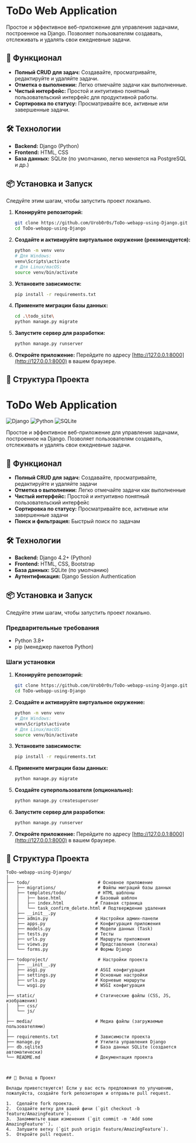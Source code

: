 # ToDo Web Application

Простое и эффективное веб-приложение для управления задачами, построенное на Django. Позволяет пользователям создавать, отслеживать и удалять свои ежедневные задачи.

## 🚀 Функционал

*   **Полный CRUD для задач:** Создавайте, просматривайте, редактируйте и удаляйте задачи.
*   **Отметка о выполнении:** Легко отмечайте задачи как выполненные.
*   **Чистый интерфейс:** Простой и интуитивно понятный пользовательский интерфейс для продуктивной работы.
*   **Сортировка по статусу:** Просматривайте все, активные или завершенные задачи.

## 🛠️ Технологии

*   **Backend:** Django (Python)
*   **Frontend:** HTML, CSS
*   **База данных:** SQLite (по умолчанию, легко меняется на PostgreSQL и др.)

## 📦 Установка и Запуск

Следуйте этим шагам, чтобы запустить проект локально.

1.  **Клонируйте репозиторий:**
    ```bash
    git clone https://github.com/Urob0r0s/ToDo-webapp-using-Django.git
    cd ToDo-webapp-using-Django
    ```

2.  **Создайте и активируйте виртуальное окружение (рекомендуется):**
    ```bash
    python -m venv venv
    # Для Windows:
    venv\Scripts\activate
    # Для Linux/macOS:
    source venv/bin/activate
    ```

3.  **Установите зависимости:**
    ```bash
    pip install -r requirements.txt
    ```

4.  **Примените миграции базы данных:**
    ```bash
    cd .\todo_site\
    python manage.py migrate
    ```

5.  **Запустите сервер для разработки:**
    ```bash
    python manage.py runserver
    ```

6.  **Откройте приложение:**
    Перейдите по адресу [http://127.0.0.1:8000](http://127.0.0.1:8000) в вашем браузере.

## 📁 Структура Проекта

# ToDo Web Application

![Django](https://img.shields.io/badge/Django-092E20?style=for-the-badge&logo=django&logoColor=green)
![Python](https://img.shields.io/badge/Python-3776AB?style=for-the-badge&logo=python&logoColor=white)
![SQLite](https://img.shields.io/badge/SQLite-07405E?style=for-the-badge&logo=sqlite&logoColor=white)

Простое и эффективное веб-приложение для управления задачами, построенное на Django. Позволяет пользователям создавать, отслеживать и удалять свои ежедневные задачи.

## 🚀 Функционал

*   **Полный CRUD для задач:** Создавайте, просматривайте, редактируйте и удаляйте задачи
*   **Отметка о выполнении:** Легко отмечайте задачи как выполненные
*   **Чистый интерфейс:** Простой и интуитивно понятный пользовательский интерфейс
*   **Сортировка по статусу:** Просматривайте все, активные или завершенные задачи
*   **Поиск и фильтрация:** Быстрый поиск по задачам

## 🛠️ Технологии

*   **Backend:** Django 4.2+ (Python)
*   **Frontend:** HTML, CSS, Bootstrap
*   **База данных:** SQLite (по умолчанию)
*   **Аутентификация:** Django Session Authentication

## 📦 Установка и Запуск

Следуйте этим шагам, чтобы запустить проект локально.

### Предварительные требования

*   Python 3.8+
*   pip (менеджер пакетов Python)

### Шаги установки

1.  **Клонируйте репозиторий:**
    ```bash
    git clone https://github.com/Urob0r0s/ToDo-webapp-using-Django.git
    cd ToDo-webapp-using-Django
    ```

2.  **Создайте и активируйте виртуальное окружение:**
    ```bash
    python -m venv venv
    # Для Windows:
    venv\Scripts\activate
    # Для Linux/macOS:
    source venv/bin/activate
    ```

3.  **Установите зависимости:**
    ```bash
    pip install -r requirements.txt
    ```

4.  **Примените миграции базы данных:**
    ```bash
    python manage.py migrate
    ```

5.  **Создайте суперпользователя (опционально):**
    ```bash
    python manage.py createsuperuser
    ```

6.  **Запустите сервер для разработки:**
    ```bash
    python manage.py runserver
    ```

7.  **Откройте приложение:**
    Перейдите по адресу [http://127.0.0.1:8000](http://127.0.0.1:8000) в вашем браузере.

## 📁 Структура Проекта

```plaintext
ToDo-webapp-using-Django/
│
├── todo/                          # Основное приложение
│   ├── migrations/                # Файлы миграций базы данных
│   ├── templates/todo/            # HTML шаблоны
│   │   ├── base.html             # Базовый шаблон
│   │   ├── index.html            # Главная страница
│   │   └── task_confirm_delete.html # Подтверждение удаления
│   ├── __init__.py
│   ├── admin.py                  # Настройки админ-панели
│   ├── apps.py                   # Конфигурация приложения
│   ├── models.py                 # Модели данных (Task)
│   ├── tests.py                  # Тесты
│   ├── urls.py                   # Маршруты приложения
│   ├── views.py                  # Представления (логика)
│   └── forms.py                  # Формы Django
│
├── todoproject/                   # Настройки проекта
│   ├── __init__.py
│   ├── asgi.py                   # ASGI конфигурация
│   ├── settings.py               # Основные настройки
│   ├── urls.py                   # Корневые маршруты
│   └── wsgi.py                   # WSGI конфигурация
│
├── static/                       # Статические файлы (CSS, JS, изображения)
│   ├── css/
│   └── js/
│
├── media/                        # Медиа файлы (загружаемые пользователями)
│
├── requirements.txt              # Зависимости проекта
├── manage.py                     # Утилита управления Django
├── db.sqlite3                    # База данных SQLite (создается автоматически)
└── README.md                     # Документация проекта



## 🤝 Вклад в Проект

Вклады приветствуются! Если у вас есть предложения по улучшению, пожалуйста, создайте fork репозитория и отправьте pull request.

1.  Сделайте fork проекта.
2.  Создайте ветку для вашей фичи (`git checkout -b feature/AmazingFeature`).
3.  Закоммитьте ваши изменения (`git commit -m 'Add some AmazingFeature'`).
4.  Запушите ветку (`git push origin feature/AmazingFeature`).
5.  Откройте pull request.

